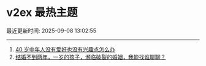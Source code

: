 # v2ex 最热主题

最近更新时间: 2025-09-08 13:02:55

--- 
1. [40 岁中年人没有爱好也没有兴趣点怎么办](https://www.v2ex.com/t/1157679) 
2. [结婚不到两年，一岁的孩子，濒临破裂的婚姻，我能找谁聊聊？](https://www.v2ex.com/t/1157682) 
